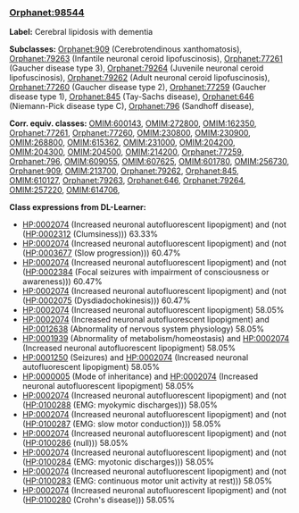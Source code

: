 
### [Orphanet:98544](http://www.orpha.net/ORDO/Orphanet_98544)
**Label:** Cerebral lipidosis with dementia

**Subclasses:** [Orphanet:909](http://www.orpha.net/ORDO/Orphanet_909) (Cerebrotendinous xanthomatosis), [Orphanet:79263](http://www.orpha.net/ORDO/Orphanet_79263) (Infantile neuronal ceroid lipofuscinosis), [Orphanet:77261](http://www.orpha.net/ORDO/Orphanet_77261) (Gaucher disease type 3), [Orphanet:79264](http://www.orpha.net/ORDO/Orphanet_79264) (Juvenile neuronal ceroid lipofuscinosis), [Orphanet:79262](http://www.orpha.net/ORDO/Orphanet_79262) (Adult neuronal ceroid lipofuscinosis), [Orphanet:77260](http://www.orpha.net/ORDO/Orphanet_77260) (Gaucher disease type 2), [Orphanet:77259](http://www.orpha.net/ORDO/Orphanet_77259) (Gaucher disease type 1), [Orphanet:845](http://www.orpha.net/ORDO/Orphanet_845) (Tay-Sachs disease), [Orphanet:646](http://www.orpha.net/ORDO/Orphanet_646) (Niemann-Pick disease type C), [Orphanet:796](http://www.orpha.net/ORDO/Orphanet_796) (Sandhoff disease), 

**Corr. equiv. classes:** [OMIM:600143](http://purl.obolibrary.org/obo/OMIM_600143), [OMIM:272800](http://purl.obolibrary.org/obo/OMIM_272800), [OMIM:162350](http://purl.obolibrary.org/obo/OMIM_162350), [Orphanet:77261](http://www.orpha.net/ORDO/Orphanet_77261), [Orphanet:77260](http://www.orpha.net/ORDO/Orphanet_77260), [OMIM:230800](http://purl.obolibrary.org/obo/OMIM_230800), [OMIM:230900](http://purl.obolibrary.org/obo/OMIM_230900), [OMIM:268800](http://purl.obolibrary.org/obo/OMIM_268800), [OMIM:615362](http://purl.obolibrary.org/obo/OMIM_615362), [OMIM:231000](http://purl.obolibrary.org/obo/OMIM_231000), [OMIM:204200](http://purl.obolibrary.org/obo/OMIM_204200), [OMIM:204300](http://purl.obolibrary.org/obo/OMIM_204300), [OMIM:204500](http://purl.obolibrary.org/obo/OMIM_204500), [OMIM:214200](http://purl.obolibrary.org/obo/OMIM_214200), [Orphanet:77259](http://www.orpha.net/ORDO/Orphanet_77259), [Orphanet:796](http://www.orpha.net/ORDO/Orphanet_796), [OMIM:609055](http://purl.obolibrary.org/obo/OMIM_609055), [OMIM:607625](http://purl.obolibrary.org/obo/OMIM_607625), [OMIM:601780](http://purl.obolibrary.org/obo/OMIM_601780), [OMIM:256730](http://purl.obolibrary.org/obo/OMIM_256730), [Orphanet:909](http://www.orpha.net/ORDO/Orphanet_909), [OMIM:213700](http://purl.obolibrary.org/obo/OMIM_213700), [Orphanet:79262](http://www.orpha.net/ORDO/Orphanet_79262), [Orphanet:845](http://www.orpha.net/ORDO/Orphanet_845), [OMIM:610127](http://purl.obolibrary.org/obo/OMIM_610127), [Orphanet:79263](http://www.orpha.net/ORDO/Orphanet_79263), [Orphanet:646](http://www.orpha.net/ORDO/Orphanet_646), [Orphanet:79264](http://www.orpha.net/ORDO/Orphanet_79264), [OMIM:257220](http://purl.obolibrary.org/obo/OMIM_257220), [OMIM:614706](http://purl.obolibrary.org/obo/OMIM_614706), 

**Class expressions from DL-Learner:**

- [HP:0002074](http://purl.obolibrary.org/obo/HP_0002074) (Increased neuronal autofluorescent lipopigment) and (not ([HP:0002312](http://purl.obolibrary.org/obo/HP_0002312) (Clumsiness))) 63.33%
- [HP:0002074](http://purl.obolibrary.org/obo/HP_0002074) (Increased neuronal autofluorescent lipopigment) and (not ([HP:0003677](http://purl.obolibrary.org/obo/HP_0003677) (Slow progression))) 60.47%
- [HP:0002074](http://purl.obolibrary.org/obo/HP_0002074) (Increased neuronal autofluorescent lipopigment) and (not ([HP:0002384](http://purl.obolibrary.org/obo/HP_0002384) (Focal seizures with impairment of consciousness or awareness))) 60.47%
- [HP:0002074](http://purl.obolibrary.org/obo/HP_0002074) (Increased neuronal autofluorescent lipopigment) and (not ([HP:0002075](http://purl.obolibrary.org/obo/HP_0002075) (Dysdiadochokinesis))) 60.47%
- [HP:0002074](http://purl.obolibrary.org/obo/HP_0002074) (Increased neuronal autofluorescent lipopigment) 58.05%
- [HP:0002074](http://purl.obolibrary.org/obo/HP_0002074) (Increased neuronal autofluorescent lipopigment) and [HP:0012638](http://purl.obolibrary.org/obo/HP_0012638) (Abnormality of nervous system physiology) 58.05%
- [HP:0001939](http://purl.obolibrary.org/obo/HP_0001939) (Abnormality of metabolism/homeostasis) and [HP:0002074](http://purl.obolibrary.org/obo/HP_0002074) (Increased neuronal autofluorescent lipopigment) 58.05%
- [HP:0001250](http://purl.obolibrary.org/obo/HP_0001250) (Seizures) and [HP:0002074](http://purl.obolibrary.org/obo/HP_0002074) (Increased neuronal autofluorescent lipopigment) 58.05%
- [HP:0000005](http://purl.obolibrary.org/obo/HP_0000005) (Mode of inheritance) and [HP:0002074](http://purl.obolibrary.org/obo/HP_0002074) (Increased neuronal autofluorescent lipopigment) 58.05%
- [HP:0002074](http://purl.obolibrary.org/obo/HP_0002074) (Increased neuronal autofluorescent lipopigment) and (not ([HP:0100288](http://purl.obolibrary.org/obo/HP_0100288) (EMG: myokymic discharges))) 58.05%
- [HP:0002074](http://purl.obolibrary.org/obo/HP_0002074) (Increased neuronal autofluorescent lipopigment) and (not ([HP:0100287](http://purl.obolibrary.org/obo/HP_0100287) (EMG: slow motor conduction))) 58.05%
- [HP:0002074](http://purl.obolibrary.org/obo/HP_0002074) (Increased neuronal autofluorescent lipopigment) and (not ([HP:0100286](http://purl.obolibrary.org/obo/HP_0100286) (null))) 58.05%
- [HP:0002074](http://purl.obolibrary.org/obo/HP_0002074) (Increased neuronal autofluorescent lipopigment) and (not ([HP:0100284](http://purl.obolibrary.org/obo/HP_0100284) (EMG: myotonic discharges))) 58.05%
- [HP:0002074](http://purl.obolibrary.org/obo/HP_0002074) (Increased neuronal autofluorescent lipopigment) and (not ([HP:0100283](http://purl.obolibrary.org/obo/HP_0100283) (EMG: continuous motor unit activity at rest))) 58.05%
- [HP:0002074](http://purl.obolibrary.org/obo/HP_0002074) (Increased neuronal autofluorescent lipopigment) and (not ([HP:0100280](http://purl.obolibrary.org/obo/HP_0100280) (Crohn's disease))) 58.05%


